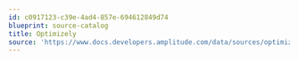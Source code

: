 ```yaml
---
id: c0917123-c39e-4ad4-857e-694612849d74
blueprint: source-catalog
title: Optimizely
source: 'https://www.docs.developers.amplitude.com/data/sources/optimizely'
---
```

